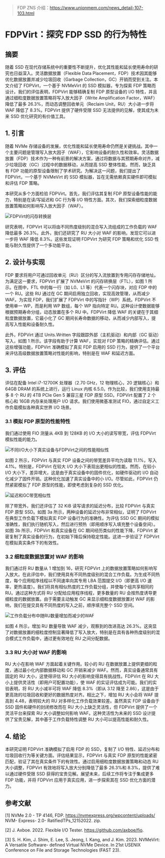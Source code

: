 <!--
 * @Author: lzq 1021578619@qq.com
 * @Date: 2025-07-08 15:44:17
 * @LastEditors: lzq 1021578619@qq.com
 * @LastEditTime: 2025-07-11 15:19:17
 * @FilePath: \ReadingPaper\Paper_in_CN\FDPVirt.md
 * @Description: 这是默认设置,请设置`customMade`, 打开koroFileHeader查看配置 进行设置: https://github.com/OBKoro1/koro1FileHeader/wiki/%E9%85%8D%E7%BD%AE
-->

> FDP ZNS 介绍：https://www.unionmem.com/news_detail-107-103.html

# FDPVirt：探究 FDP SSD 的行为特性

## 摘要

随着 SSD 在现代存储系统中的重要性不断提升，优化其性能和延长使用寿命的研究也日益深入。灵活数据放置（Flexible Data Placement，FDP）技术因其能够优化数据放置并减少垃圾回收（Garbage Collection，GC）开销而受到关注。本文介绍了 FDPVirt，一个基于 NVMeVirt 的 SSD 模拟器，专为探索 FDP 策略而设计。我们的评估表明，FDPVirt 能够精确复制 FDP 原型设备的 I/O 特性，并且通过细粒度数据放置策略将写入放大因子（Write Amplification Factor，WAF）降低了最多 26.3%，而动态调整回收单元（Reclaim Unit，RU）大小进一步将 WAF 降低了 8.3%。FDPVirt 提供了硬件受限 SSD 无法提供的见解，使其成为未来 SSD 优化研究的有价值工具。

## 1. 引言

随着 NVMe 存储设备的发展，优化性能和延长使用寿命仍然是关键挑战。其中一个主要问题是管理写入放大因子（WAF），它影响设备的耐久性和效率。灵活数据放置（FDP）技术作为一种有前景的解决方案，通过将数据与其预期寿命对齐，减少垃圾回收（GC）过程中的数据移动，从而提高 SSD 整体性能。然而，缺乏具有 FDP 功能的原型设备限制了学术研究。为解决这一问题，我们提出了 FDPVirt，一个基于 NVMeVirt 的 SSD 模拟器，旨在无需依赖真实硬件即可模拟和评估 FDP 策略。

本研究从多个方面检验 FDPVirt。首先，我们评估其复制 FDP 原型设备性能的能力，特别是在读/写延迟和 GC 行为等 I/O 特性方面。其次，我们探索细粒度数据放置策略如何影响写入放大因子（WAF）。

![FDPVirt的闪存转换层](d:\ReadingPaper\Paper_in_md\FDPVirt.pdf-84c42e32-85b9-404f-a7ea-5fcebacf5ff5\images\82b658730555e5c8af75381e1aa2d367b989c4e97a3381855bfa6663ce4cfca2.jpg)

研究表明，FDPVirt 可以将由不同热度级别的混合写入流组成的工作负载的 WAF 降低最多 26.3%。此外，我们还研究了 RU 大小对 WAF 的影响，发现它可以进一步将 WAF 降低 8.3%。这些发现证明 FDPVirt 为研究 FDP 策略和优化 SSD 性能与耐久性提供了一个多功能平台。

## 2. 设计与实现

FDP 要求将用户可通过回收单元（RU）区分的写入流放置到专用闪存存储地址。为满足这一要求，FDPVirt 扩展了 NVMeVirt 的闪存转换层（FTL），如图 1 所示。在图中，FTL 中的每一行（如 L0、L1 等）代表一个闪存块，对应 FDP 中的一个 RU。这些 RU 通过在 GC 期间启用独立回收，实现高效管理，从而减少 WAF。为实现 FDP，我们扩展了 FDPVirt 中的写指针（WP）系统。FDPVirt 不使用单一 WP，而是利用 WP 数组，每个 WP 指向特定 RU。这种设计使数据能够根据预期寿命分组，动态放置在多个 RU 中。FDPVirt 降低 WAF 的关键在于其细粒度数据放置，它最小化了 GC 期间长寿命数据的移动，从而减少内部写入，提高写入性能和设备耐久性。

此外，FDPVirt 通过 Units.Written 字段跟踪外部（主机驱动）和内部（GC 驱动）写入，如图 1 所示。该字段有助于计算 WAF，实现对 FDP 策略的精确评估。通过这些增强功能，FDPVirt 准确模拟了真实 FDP 启用的 SSD 行为，提供了一个平台来评估高级数据放置策略对性能的影响，特别是在 WAF 和延迟方面。

## 3. 评估

评估在配备 Intel i7-12700K 处理器（2.70 GHz，12 物理核心，20 逻辑核心）和 64GB DRAM 的系统上进行，运行 Linux 内核 6.5.0。作为比较，我们使用支持最多 8 个 RU 的 4TB PCIe Gen 5 兼容三星 FDP 原型 SSD。FDPVirt 配置了 2 个核心和 16GB 内存来处理用户 I/O 请求。我们使用微基准测试 FIO，通过自定义工作负载模拟各种真实世界 I/O 场景。

### 3.1 模拟 FDP 原型的性能特性

我们通过使用 FIO 测量从 4KB 到 128KB 的 I/O 大小的读写带宽，评估 FDPVirt 模拟性能的能力。

![不同I/O大小下真实设备与FDPVirt之间的性能相似性](d:\ReadingPaper\Paper_in_md\FDPVirt.pdf-84c42e32-85b9-404f-a7ea-5fcebacf5ff5\images\72cf5714cd95dd5168b7322653ea5b912ddd38ea4a531a47421a926964d95f96.jpg)

如图 2 所示，FDPVirt 与真实 FDP 设备之间的带宽差异平均为读取 11.1%，写入 4.1%。特别是，FDPVirt 在较大 I/O 大小下表现出更相似的性能。然而，在较小 I/O 大小下，差异增大，这是由于真实设备中的固件优化，如硬件驱动的 I/O 自动化减少了固件开销。这种优化加速了真实设备中的小 I/O。尽管如此，FDPVirt 仍然紧密模拟了 FDP 原型的性能，即使考虑到复杂的 SSD 优化。

![延迟和GC带宽相似性](d:\ReadingPaper\Paper_in_md\FDPVirt.pdf-84c42e32-85b9-404f-a7ea-5fcebacf5ff5\images\e515837aababbea0958b881fba3d590e7931b2be896e70196d8b0f71b754797b.jpg)

除了带宽外，我们还评估了 32 KiB 读写请求的延迟分布，比较 FDPVirt 与真实 FDP 原型 SSD。如图 3a 所示，两种设备的延迟分布非常相似，证明了 FDPVirt 在典型工作负载下模拟真实 FDP 设备行为的准确性。为评估 SSD GC 期间的模拟准确性，我们执行随机写入，然后进行预热（即用顺序写入填充整个设备空间）。如图 3b 所示，FDPVirt 和真实设备在 GC 期间经历类似的性能下降，FDPVirt 紧密复制了真实设备的行为，在初始下降后保持稳定性能。这进一步验证了 FDPVirt 在模拟真实条件下的有效性。

### 3.2 细粒度数据放置对 WAF 的影响

我们通过将 RU 数量从 1 增加到 16，研究 FDPVirt 上的数据放置策略如何影响写入放大。在此评估中，我们使用具有不同热度级别的混合工作负载。为生成不同热度，每个应用程序线程以不同速率向其专用 LBA 范围提交 I/O（即更高 I/O 速率，更热温度）。我们将具有相似热度的工作负载分组，并使每个组共享相同的 RU。通过这种方式将 RU 分配给应用程序线程，更多数量的 RU 会按热度诱导更细粒度的数据放置。由于需要主动触发 GC 来显示细粒度数据放置对 WAF 的影响，我们在提交具有不同热度的写入之前，顺序填充整个 SSD 空间。

![工作负载分布中随RU数量增加而减少的WAF](d:\ReadingPaper\Paper_in_md\FDPVirt.pdf-84c42e32-85b9-404f-a7ea-5fcebacf5ff5\images\8670bc6536974ecdd3bb8cb133825a9a9faf22c5336e2edbb523c181dc236b05.jpg)

如图 4 所示，增加 RU 数量导致 WAF 减少，观察到的改进高达 26.3%。这突显了对数据放置的细粒度控制显著降低了写入放大，特别是在具有各种热度级别的混合模式工作负载中，通过更有效地在 RU 之间分配数据。

### 3.3 RU 大小对 WAF 的影响

RU 大小在影响 WAF 方面起着关键作用。较小的 RU 在数据放置上提供更细的粒度，通过最小化内部数据移动和 GC 开销来减少 WAF。然而，真实设备通常具有固定的 RU 大小，这使得评估 RU 大小的影响变得具有挑战性。FDPVirt 在 RU 大小上提供灵活性（即用户可配置功能），使 WAF 的实证评估成为可能。我们的实验表明，将 RU 大小减半可将 WAF 降低 8.3%（即从 3.12 降至 2.86），这是由于更高效的垃圾回收和更好的数据热度对齐。相比之下，增加 RU 大小会将 WAF 提高到 4.48，表明较大的 RU 对多样化工作负载效果较差。虽然真实 FDP 设备由于 SSD 固件和硬件的封闭修改而在 RU 大小上缺乏灵活性，但 FDPVirt 提供了一个灵活平台来探索 RU 大小调整如何影响 WAF。这种灵活性为未来的 SSD 设计提供了宝贵见解，其中基于工作负载特性调整 RU 大小可以提高性能和耐久性。

## 4. 结论

本研究证明 FDPVirt 准确模拟了启用 FDP 的 SSD，复制了 I/O 特性、延迟分布和垃圾回收行为等关键方面。评估结果显示，FDPVirt 与真实 FDP 原型的性能紧密匹配，验证了其在真实条件下的有效性。通过启用细粒度数据放置策略和动态 RU 大小调整，FDPVirt 有效地将写入放大分别降低了最多 26.3%和 8.3%，提供了难以通过硬件受限 SSD 获得的宝贵见解。展望未来，后续工作将专注于集成更多 FDP 功能，并将 FDPVirt 应用于真实应用，进一步探索其在 SSD 优化方面的潜力。

## 参考文献

[1] NVMe 2.0 - TP 4146, FDP. https://nvmexpress.org/wpcontent/uploads/ NVM- Express- 2.0- RatifiedTPs_12152022. zip.

[2] J. Axboe. 2022. Flexible I/O Tester. https://github.com/axboe/fio.

[3] S. H. Kim, J. Shim, E. Lee, S. Jeong, I. Kang, and J. Kim. 2023. NVMeVirt: A Versatile Software- defined Virtual NVMe Device. In 21st USENIX Conference on File and Storage Technologies (FAST 23).